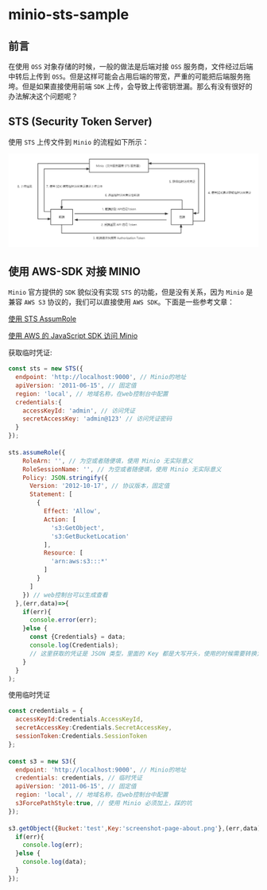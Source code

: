 # minio-sts-sample

## 前言

在使用 `OSS` 对象存储的时候，一般的做法是后端对接 `OSS` 服务商，文件经过后端中转后上传到 `OSS`。但是这样可能会占用后端的带宽，严重的可能把后端服务拖垮。但是如果直接使用前端 `SDK` 上传，会导致上传密钥泄漏。那么有没有很好的办法解决这个问题呢？

## STS (Security Token Server)

使用 `STS` 上传文件到 `Minio` 的流程如下所示：

![Minio使用STS上传文件流程](/docs/assets/images/process.png)

## 使用 AWS-SDK 对接 MINIO

`Minio` 官方提供的 `SDK` 貌似没有实现 `STS` 的功能，但是没有关系，因为 `Minio` 是兼容 `AWS S3` 协议的，我们可以直接使用 `AWS SDK`。下面是一些参考文章：

[使用 STS AssumRole](https://github.com/minio/minio/blob/master/docs/sts/assume-role.md)

[使用 AWS 的 JavaScript SDK 访问 Minio](https://docs.min.io/docs/how-to-use-aws-sdk-for-javascript-with-minio-server.html)

获取临时凭证:

```javascript
const sts = new STS({
  endpoint: 'http://localhost:9000', // Minio的地址
  apiVersion: '2011-06-15', // 固定值
  region: 'local', // 地域名称，在web控制台中配置
  credentials:{
    accessKeyId: 'admin', // 访问凭证
    secretAccessKey: 'admin@123' // 访问凭证密码
  }
}); 

sts.assumeRole({
    RoleArn: '', // 为空或者随便填，使用 Minio 无实际意义
    RoleSessionName: '', // 为空或者随便填，使用 Minio 无实际意义
    Policy: JSON.stringify({
      Version: '2012-10-17', // 协议版本，固定值
      Statement: [
        {
          Effect: 'Allow',
          Action: [
            's3:GetObject',
            's3:GetBucketLocation'
          ],
          Resource: [
            'arn:aws:s3:::*'
          ]
        }
      ]
    }) // web控制台可以生成查看
  },(err,data)=>{
    if(err){
      console.error(err);
    }else {
      const {Credentials} = data;
      console.log(Credentials);
      // 这里获取的凭证是 JSON 类型，里面的 Key 都是大写开头，使用的时候需要转换为下面参数中小驼峰 
    }
  }
);
```

使用临时凭证

```javascript
const credentials = {
  accessKeyId:Credentials.AccessKeyId,
  secretAccessKey:Credentials.SecretAccessKey,
  sessionToken:Credentials.SessionToken
};

const s3 = new S3({
  endpoint: 'http://localhost:9000', // Minio的地址
  credentials: credentials, // 临时凭证
  apiVersion: '2011-06-15', // 固定值
  region: 'local', // 地域名称，在web控制台中配置
  s3ForcePathStyle:true, // 使用 Minio 必须加上，踩的坑
});

s3.getObject({Bucket:'test',Key:'screenshot-page-about.png'},(err,data)=>{
  if(err){
    console.log(err);
  }else {
    console.log(data);
  }
});
```